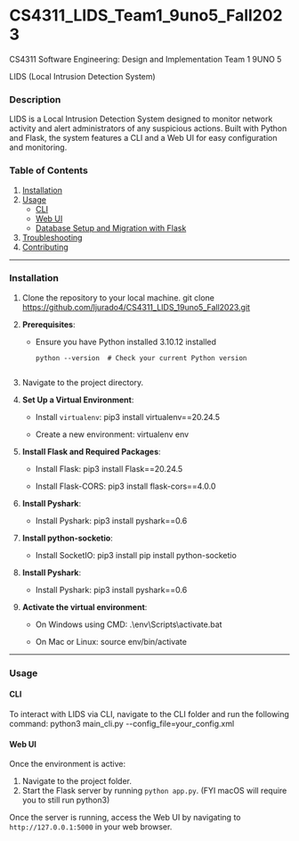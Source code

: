 # CS4311_LIDS_Team1_9uno5_Fall2023

CS4311 Software Engineering: Design and Implementation Team 1 9UNO 5

LIDS (Local Intrusion Detection System)

### Description

LIDS is a Local Intrusion Detection System designed to monitor network activity and alert administrators of any suspicious actions. Built with Python and Flask, the system features a CLI and a Web UI for easy configuration and monitoring.

### Table of Contents

1. [Installation](#installation)
2. [Usage](#usage)
   - [CLI](#cli)
   - [Web UI](#web-ui)
   - [Database Setup and Migration with Flask](#database-setup-and-migration-with-flask)
3. [Troubleshooting](#troubleshooting)
4. [Contributing](#contributing)

---

### Installation

1. Clone the repository to your local machine.
git clone https://github.com/ljurado4/CS4311_LIDS_19uno5_Fall2023.git



3. **Prerequisites**:
   - Ensure you have Python installed 3.10.12 installed
     ```
     python --version  # Check your current Python version
 
     ```

3. Navigate to the project directory.

4. **Set Up a Virtual Environment**:
   - Install `virtualenv`:
pip3 install virtualenv==20.24.5

   - Create a new environment:
virtualenv env

5. **Install Flask and Required Packages**:
   - Install Flask:
pip3 install Flask==20.24.5

   - Install Flask-CORS:
pip3 install flask-cors==4.0.0

6. **Install Pyshark**:
   - Install Pyshark:
pip3 install pyshark==0.6

7. **Install python-socketio**:
   - Install SocketIO:
pip3 install pip install python-socketio

7. **Install Pyshark**:
   - Install Pyshark:
pip3 install pyshark==0.6


7. **Activate the virtual environment**:
   - On Windows using CMD:
.\env\Scripts\activate.bat

   - On Mac or Linux:
source env/bin/activate

---

### Usage

#### CLI

To interact with LIDS via CLI, navigate to the CLI folder and run the following command:
python3 main_cli.py --config_file=your_config.xml

#### Web UI

Once the environment is active:
1. Navigate to the project folder.
2. Start the Flask server by running `python app.py`. (FYI macOS will require you to still run python3)


Once the server is running, access the Web UI by navigating to `http://127.0.0.1:5000` in your web browser.
